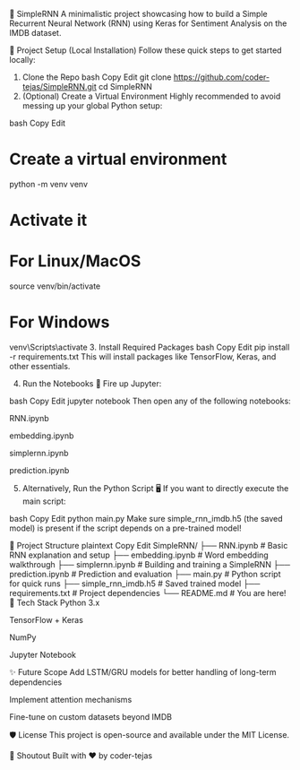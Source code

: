 🧠 SimpleRNN
A minimalistic project showcasing how to build a Simple Recurrent Neural Network (RNN) using Keras for Sentiment Analysis on the IMDB dataset.

🚀 Project Setup (Local Installation)
Follow these quick steps to get started locally:

1. Clone the Repo
bash
Copy
Edit
git clone https://github.com/coder-tejas/SimpleRNN.git
cd SimpleRNN
2. (Optional) Create a Virtual Environment
Highly recommended to avoid messing up your global Python setup:

bash
Copy
Edit
# Create a virtual environment
python -m venv venv

# Activate it
# For Linux/MacOS
source venv/bin/activate

# For Windows
venv\Scripts\activate
3. Install Required Packages
bash
Copy
Edit
pip install -r requirements.txt
This will install packages like TensorFlow, Keras, and other essentials.

4. Run the Notebooks 📓
Fire up Jupyter:

bash
Copy
Edit
jupyter notebook
Then open any of the following notebooks:

RNN.ipynb

embedding.ipynb

simplernn.ipynb

prediction.ipynb

5. Alternatively, Run the Python Script 🖥️
If you want to directly execute the main script:

bash
Copy
Edit
python main.py
Make sure simple_rnn_imdb.h5 (the saved model) is present if the script depends on a pre-trained model!

📂 Project Structure
plaintext
Copy
Edit
SimpleRNN/
├── RNN.ipynb            # Basic RNN explanation and setup
├── embedding.ipynb      # Word embedding walkthrough
├── simplernn.ipynb      # Building and training a SimpleRNN
├── prediction.ipynb     # Prediction and evaluation
├── main.py              # Python script for quick runs
├── simple_rnn_imdb.h5   # Saved trained model
├── requirements.txt     # Project dependencies
└── README.md            # You are here!
🧩 Tech Stack
Python 3.x

TensorFlow + Keras

NumPy

Jupyter Notebook

✨ Future Scope
Add LSTM/GRU models for better handling of long-term dependencies

Implement attention mechanisms

Fine-tune on custom datasets beyond IMDB

🛡️ License
This project is open-source and available under the MIT License.

📣 Shoutout
Built with ❤️ by coder-tejas